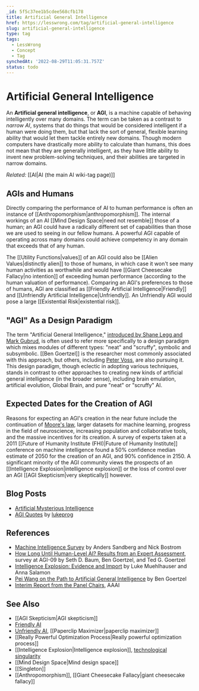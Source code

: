 ```yaml
---
_id: 5f5c37ee1b5cdee568cfb178
title: Artificial General Intelligence
href: https://lesswrong.com/tag/artificial-general-intelligence
slug: artificial-general-intelligence
type: tag
tags:
  - LessWrong
  - Concept
  - Tag
synchedAt: '2022-08-29T11:05:31.757Z'
status: todo
---
```


# Artificial General Intelligence

An **Artificial general intelligence**, or **AGI**, is a machine capable of behaving intelligently over many domains. The term can be taken as a contrast to *narrow AI*, systems that do things that would be considered intelligent if a human were doing them, but that lack the sort of general, flexible learning ability that would let them tackle entirely new domains. Though modern computers have drastically more ability to calculate than humans, this does not mean that they are generally intelligent, as they have little ability to invent new problem-solving techniques, and their abilities are targeted in narrow domains.

*Related:* [[AI|AI (the main AI wiki-tag page)]]

## AGIs and Humans

Directly comparing the performance of AI to human performance is often an instance of [[Anthropomorphism|anthropomorphism]]. The internal workings of an AI [[Mind Design Space|need not resemble]] those of a human; an AGI could have a radically different set of capabilities than those we are used to seeing in our fellow humans. A powerful AGI capable of operating across many domains could achieve competency in any domain that exceeds that of any human.

The [[Utility Functions|values]] of an AGI could also be [[Alien Values|distinctly alien]] to those of humans, in which case it won't see many human activities as worthwhile and would have [[Giant Cheesecake Fallacy|no intention]] of exceeding human performance (according to the human valuation of performance). Comparing an AGI's preferences to those of humans, AGI are classified as [[Friendly Artificial Intelligence|Friendly]] and [[Unfriendly Artificial Intelligence|Unfriendly]]. An Unfriendly AGI would pose a large [[Existential Risk|existential risk]].

## "AGI" As a Design Paradigm

The term "Artificial General Intelligence," [introduced by Shane Legg and Mark Gubrud](http://wp.goertzel.org/?p=173), is often used to refer more specifically to a design paradigm which mixes modules of different types: "neat" and "scruffy", symbolic and subsymbolic. [[Ben Goertzel]] is the researcher most commonly associated with this approach, but others, including [Peter Voss](https://wiki.lesswrong.com/wiki/Peter_Voss), are also pursuing it. This design paradigm, though eclectic in adopting various techniques, stands in contrast to other approaches to creating new kinds of artificial general intelligence (in the broader sense), including brain emulation, artificial evolution, Global Brain, and pure "neat" or "scruffy" AI.

## Expected Dates for the Creation of AGI

Reasons for expecting an AGI's creation in the near future include the continuation of [Moore's law](https://wiki.lesswrong.com/wiki/Moore's_law), larger datasets for machine learning, progress in the field of neuroscience, increasing population and collaborative tools, and the massive incentives for its creation. A survey of experts taken at a 2011 [[Future of Humanity Institute (FHI)|Future of Humanity Institute]] conference on machine intelligence found a 50% confidence median estimate of 2050 for the creation of an AGI, and 90% confidence in 2150. A significant minority of the AGI community views the prospects of an [[Intelligence Explosion|intelligence explosion]] or the loss of control over an AGI [[AGI Skepticism|very skeptically]] however.

## Blog Posts

- [Artificial Mysterious Intelligence](http://lesswrong.com/lw/wk/artificial_mysterious_intelligence/)
- [AGI Quotes](http://lesswrong.com/lw/8a9/agi_quotes/) by [lukeprog](http://lukeprog)

## References

- [Machine Intelligence Survey](http://www.fhi.ox.ac.uk/__data/assets/pdf_file/0015/21516/MI_survey.pdf) by Anders Sandberg and Nick Bostrom
- [How Long Until Human-Level AI? Results from an Expert Assessment](http://sethbaum.com/ac/2011_AI-Experts.pdf), survey at AGI-09 by Seth D. Baum, Ben Goertzel, and Ted G. Goertzel
- [Intelligence Explosion: Evidence and Import](http://commonsenseatheism.com/wp-content/uploads/2012/02/Muehlhauser-Salamon-Intelligence-Explosion-Evidence-and-Import.pdf) by Luke Muehlhauser and Anna Salamon
- [Pei Wang on the Path to Artificial General Intelligence](http://hplusmagazine.com/2011/01/27/pei-wang-path-artificial-general-intelligence/) by Ben Goertzel
- [Interim Report from the Panel Chairs](http://www.aaai.org/Organization/Panel/panel-note.pdf), AAAI

## See Also

- [[AGI Skepticism|AGI skepticism]]
- [Friendly AI](https://wiki.lesswrong.com/wiki/Friendly_AI)
- [Unfriendly AI](https://wiki.lesswrong.com/wiki/Unfriendly_AI), [[Paperclip Maximizer|paperclip maximizer]]
- [[Really Powerful Optimization Process|Really powerful optimization process]]
- [[Intelligence Explosion|Intelligence explosion]], [technological singularity](https://wiki.lesswrong.com/wiki/technological_singularity)
- [[Mind Design Space|Mind design space]]
- [[Singleton]]
- [[Anthropomorphism]], [[Giant Cheesecake Fallacy|giant cheesecake fallacy]]
